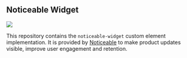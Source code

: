 ## Noticeable Widget

![](https://firebasestorage.googleapis.com/v0/b/noticeable-service.appspot.com/o/users%2FwhM9Y7PbbDPTSs5SRyrtBZscbuj2%2Fprojects%2FZW6TLvP70GfMDgy9dHEX%2Fposts%2F151fcdb1-cf00-4e78-9d35-588db40c245d?alt=media&token=ffc498e2-7a98-4003-b57c-2a1891b7ede6)

This repository contains the `noticeable-widget` custom element
implementation. It is provided by [Noticeable](https://noticeable.io) 
to make product updates visible, improve user engagement and retention.
